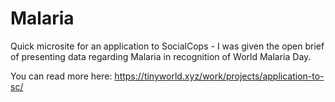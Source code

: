 # Malaria
Quick microsite for an application to SocialCops - I was given the open brief of presenting data regarding Malaria in recognition of World Malaria Day.

You can read more here: https://tinyworld.xyz/work/projects/application-to-sc/
